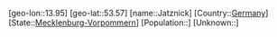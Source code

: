 ﻿---
location: [53.57,13.95]
type: City
tags:
- geo/City


SpocWebEntityId: 31173
isDeleted: false
confidential: public

---
[geo-lon::13.95]
[geo-lat::53.57]
[name::Jatznick]
[Country::[Germany](geo/Continent/Europe/Germany.md)]
[State::[Mecklenburg-Vorpommern](geo/Continent/Europe/Germany/Mecklenburg-Vorpommern.md)]
[Population::]
[Unknown::]

